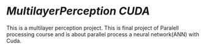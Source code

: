 # *MultilayerPerception CUDA*

This is a multilayer perception project. This is final project of Paralell processing course and is about parallel process a neural network(ANN) with Cuda. 
